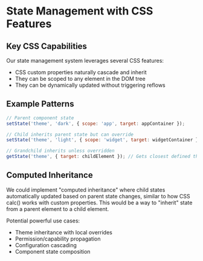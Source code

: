 <!-- ./docs/experiments/brainstorming.md -->

# State Management with CSS Features

## Key CSS Capabilities

Our state management system leverages several CSS features:

* CSS custom properties naturally cascade and inherit
* They can be scoped to any element in the DOM tree
* They can be dynamically updated without triggering reflows

## Example Patterns

```javascript
// Parent component state
setState('theme', 'dark', { scope: 'app', target: appContainer });

// Child inherits parent state but can override
setState('theme', 'light', { scope: 'widget', target: widgetContainer });

// Grandchild inherits unless overridden
getState('theme', { target: childElement }); // Gets closest defined theme
```

## Computed Inheritance

We could implement "computed inheritance" where child states automatically updated based on parent state changes, similar to how CSS calc() works with custom properties. This would be a way to "inherit" state from a parent element to a child element.

Potential powerful use cases:
* Theme inheritance with local overrides
* Permission/capability propagation
* Configuration cascading
* Component state composition

